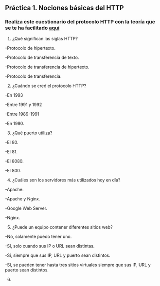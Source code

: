 ## Práctica 1. Nociones básicas del HTTP

### Realiza este cuestionario del protocolo HTTP con la teoría que se te ha facilitado [aquí](https://extremera97.github.io/HTTP//presentacion.html#/)

1. ¿Qué significan las siglas HTTP?

 -Protocolo de hipertexto.
 
 -Protocolo de transferencia de texto.
 
  -Protocolo de transferencia de hipertexto.
  
 -Protocolo de transferencia.
  
2. ¿Cuándo se creó el protocolo HTTP?

 -En 1993
 
 -Entre 1991 y 1992
 
 -Entre 1989-1991
 
 -En 1980.
 
  
3. ¿Qué puerto utiliza?

 -El 80.
 
 -El 81.
 
 -El 8080.
 
 -El 800.

4. ¿Cuáles son los servidores más utilizados hoy en día?
  
 -Apache. 
 
 -Apache y Nginx.
 
 -Google Web Server.
 
 -Nginx.

5. ¿Puede un equipo contener diferentes sitios web?

 -No, solamente puedo tener uno.
 
 -Sí, solo cuando sus IP o URL sean distintas.
 
 -Sí, siempre que sus IP, URL y puerto sean distintos.
 
 -Sí, se pueden tener hasta tres sitios virtuales siempre que sus IP, URL y puerto sean distintos.
 
6. 
